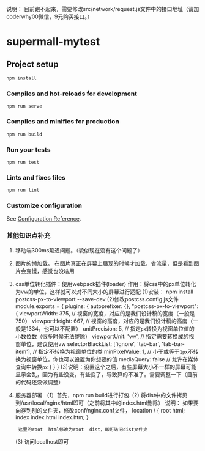 说明： 目前跑不起来，需要修改src/network/request.js文件中的接口地址（请加coderwhy00微信，9元购买接口。）

# supermall-mytest

## Project setup
```
npm install
```

### Compiles and hot-reloads for development
```
npm run serve
```

### Compiles and minifies for production
```
npm run build
```

### Run your tests
```
npm run test
```

### Lints and fixes files
```
npm run lint
```

### Customize configuration
See [Configuration Reference](https://cli.vuejs.org/config/).


### 其他知识点补充
1. 移动端300ms延迟问题。（貌似现在没有这个问题了）
2. 图片的懒加载。 在图片真正在屏幕上展现的时候才加载，省流量，但是看到图片会变慢，感觉也没啥用
3. css单位转化插件：使用webpack插件(loader)
作用：将css中的px单位转化为vw的单位，这样就可以对不同大小的屏幕进行适配
(1)安装： npm install postcss-px-to-viewport --save-dev
(2)修改postcss.config.js文件
module.exports = {
  plugins: {
    autoprefixer: {},
    "postcss-px-to-viewport": {
        viewportWidth: 375,   // 视窗的宽度，对应的是我们设计稿的宽度（一般是750）
        viewportHeight: 667,  // 视窗的高度，对应的是我们设计稿的高度（一般是1334，也可以不配置）
        unitPrecision: 5, // 指定`px`转换为视窗单位值的小数位数（很多时候无法整除）
        viewportUnit: 'vw', // 指定需要转换成的视窗单位，建议使用vw
        selectorBlackList: ['ignore', 'tab-bar', 'tab-bar-item'], // 指定不转换为视窗单位的类
        minPixelValue: 1, // 小于或等于`1px`不转换为视窗单位，你也可以设置为你想要的值
        mediaQuery: false // 允许在媒体查询中转换`px`
    }
  }
}
(3)说明：设置这个之后，有些屏幕大小不一样的屏幕可能显示会乱，因为有些没变，有些变了，导致算的不准了。需要调整一下（目前的代码还没做调整）

4. 服务器部署
（1）首先，npm run build进行打包.
   (2)   将dist中的文件拷贝到/usr/local/nginx/html即可（之前将其中的index.html删除）
  说明： 如果要向存到别的文件夹，修改conf/nginx.conf文件，
        location / {
            root   html;
            index  index.html index.htm;
        }

        这里的root  html修改为root  dist，即可访问dist文件夹

   (3)   访问localhost即可

